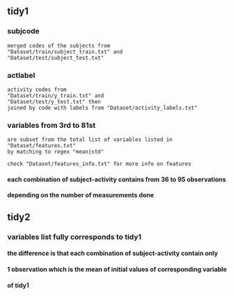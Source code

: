 
## tidy1

### subjcode
    merged codes of the subjects from 
    "Dataset/train/subject_train.txt" and 
    "Dataset/test/subject_test.txt"

### actlabel
    activity codes from 
    "Dataset/train/y_train.txt" and 
    "Dataset/test/y_test.txt" then
    joined by code with labels from "Dataset/activity_labels.txt"
    
### variables from 3rd to 81st
    are subset from the total list of variables listed in 
    "Dataset/features.txt"
    by matching to regex "mean|std"
    
    check "Dataset/features_info.txt" for more info on features
    
#### each combination of subject-activity contains from 36 to 95 observations
#### depending on the number of measurements done
    
## tidy2

### variables list fully corresponds to tidy1
#### the difference is that each combination of subject-activity contain only 
#### 1 observation which is the mean of initial values of corresponding variable 
#### of tidy1